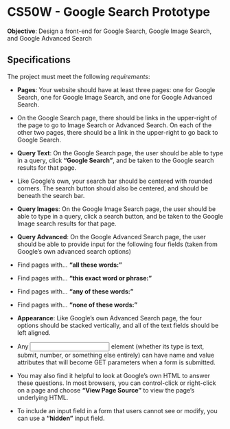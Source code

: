 # CS50W - Google Search Prototype

**Objective**: Design a front-end for Google Search, Google Image Search, and Google Advanced Search

## Specifications

The project must meet the following *requirements*:

* **Pages**: Your website should have at least three pages: one for Google Search, one for Google Image Search, and one for Google Advanced Search.
* On the Google Search page, there should be links in the upper-right of the page to go to Image Search or Advanced Search. On each of the other two pages, there should be a link in the upper-right to go back to Google Search.

* **Query Text**: On the Google Search page, the user should be able to type in a query, click __“Google Search”__, and be taken to the Google search results for that page.
* Like Google’s own, your search bar should be centered with rounded corners. The search button should also be centered, and should be beneath the search bar.

* **Query Images**: On the Google Image Search page, the user should be able to type in a query, click a search button, and be taken to the Google Image search results for that page.

* **Query Advanced**:  On the Google Advanced Search page, the user should be able to provide input for the following four fields (taken from Google’s own advanced search options)
* Find pages with… __“all these words:”__
* Find pages with… __“this exact word or phrase:”__
* Find pages with… __“any of these words:”__
* Find pages with… __“none of these words:”__

* **Appearance**: Like Google’s own Advanced Search page, the four options should be stacked vertically, and all of the text fields should be left aligned.
* Any __<input>__ element (whether its type is text, submit, number, or something else entirely) can have name and value attributes that will become GET parameters when a form is submitted.
* You may also find it helpful to look at Google’s own HTML to answer these questions. In most browsers, you can control-click or right-click on a page and choose __“View Page Source”__ to view the page’s underlying HTML.
* To include an input field in a form that users cannot see or modify, you can use a __“hidden”__ input field.
